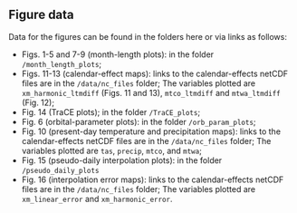 ## Figure data ##

Data for the figures can be found in the folders here or via links as follows:

- Figs. 1-5 and 7-9 (month-length plots): in the folder `/month_length_plots`;
- Figs. 11-13 (calendar-effect maps): links to the calendar-effects netCDF files are in the `/data/nc_files` folder;  The variables plotted are `xm_harmonic_ltmdiff` (Figs. 11 and 13), `mtco_ltmdiff` and `mtwa_ltmdiff` (Fig. 12);
- Fig. 14 (TraCE plots);  in the folder `/TraCE_plots`;
- Fig. 6 (orbital-parameter plots):  in the folder `/orb_param_plots`;
- Fig. 10 (present-day temperature and precipitation maps): links to the calendar-effects netCDF files are in the `/data/nc_files` folder;  The variables plotted are `tas`, `precip`, `mtco`, and `mtwa`;
- Fig. 15 (pseudo-daily interpolation plots):  in the folder `/pseudo_daily_plots`
- Fig. 16 (interpolation error maps):  links to the calendar-effects netCDF files are in the `/data/nc_files` folder;  The variables plotted are `xm_linear_error` and `xm_harmonic_error`.